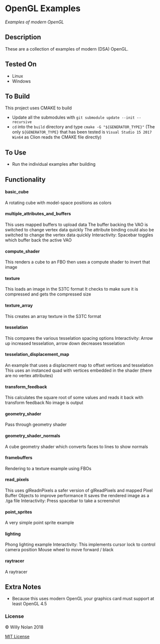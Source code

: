 # OpenGL Examples
*Examples of modern OpenGL*

## Description
These are a collection of examples of modern (DSA) OpenGL.

## Tested On
- Linux
- Windows

## To Build
This project uses CMAKE to build
- Update all the submodules with `git submodule update --init --recursive`
- `cd` into the `build` directory and type `cmake -G "${GENERATOR_TYPE}"` (The only `${GENERATOR_TYPE}` that has been tested is `Visual Studio 15 2017 Win64` as Clion reads the CMAKE file directly)

## To Use
- Run the individual examples after building

## Functionality

#### basic_cube

 A rotating cube with model-space positions as colors
  
#### multiple_attributes_and_buffers

  This uses mapped buffers to upload data
  The buffer backing the VAO is switched to change vertex data quickly
  The attribute binding could also be switched to change the vertex data quickly
  Interactivity: Spacebar toggles which buffer back the active VAO 
  
#### compute_shader

  This renders a cube to an FBO then uses a compute shader to invert that image
  
#### texture

  This loads an image in the S3TC format
  It checks to make sure it is compressed and gets the compressed size

#### texture_array
  
  This creates an array texture in the S3TC format

#### tesselation
  
  This compares the various tesselation spacing options
  Interactivity: Arrow up increased tesselation, arrow down decreases tesselation
  
#### tesselation_displacement_map
  
  An example that uses a displacment map to offset vertices and tesselation
  This uses an instanced quad with vertices embedded in the shader (there are no vertex attributes)
  
#### transform_feedback
  
  This calculates the square root of some values and reads it back with transform feedback
  No image is output

#### geometry_shader

  Pass through geometry shader
  
#### geometry_shader_normals
  
  A cube geometry shader which converts faces to lines to show normals

#### framebuffers
  
  Rendering to a texture example using FBOs
  
#### read_pixels
  
  This uses glReadnPixels a safer version of glReadPixels and mapped Pixel Buffer Objects to improve performance
  It saves the rendered image as a .tga file
  Interactivity: Press spacebar to take a screenshot

#### point_sprites
  
  A very simple point sprite example
  
#### lighting
  
  Phong lighting example
  Interactivity: This implements cursor lock to control camera position
  Mouse wheel to move forward / black

#### raytracer
  
  A raytracer

## Extra Notes
- Because this uses modern OpenGL your graphics card must support at least OpenGL 4.5

### License

:copyright: Willy Nolan 2018

[MIT License](http://en.wikipedia.org/wiki/MIT_License)

